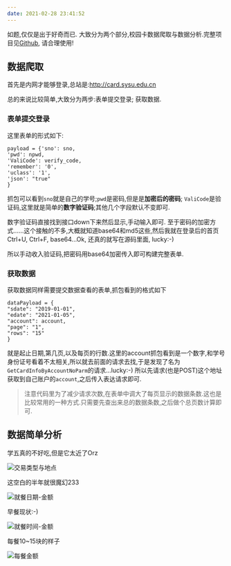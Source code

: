 ```yaml
---
date: 2021-02-28 23:41:52
---
```



如题,仅仅是出于好奇而已. 大致分为两个部分,校园卡数据爬取与数据分析.完整项目见[Github](https://github.com/shenxiangzhuang/Sysu-Card), 请合理使用!

## 数据爬取

首先是内网才能够登录,总站是:http://card.sysu.edu.cn

总的来说比较简单,大致分为两步:表单提交登录; 获取数据.

### 表单提交登录

这里表单的形式如下:

```
payload = {'sno': sno,
'pwd': npwd,
'ValiCode': verify_code,
'remember': '0',
'uclass': '1',
'json': "true"
}
```

抓包可以看到`sno`就是自己的学号;`pwd`是密码,但是是**加密后的密码**; `ValiCode`是验证码,这里就是简单的**数字验证码**;其他几个字段默认不变即可.

数字验证码直接找到接口down下来然后显示,手动输入即可. 至于密码的加密方式......这个接触的不多,大概就知道base64和md5这些,然后我就在登录后的首页Ctrl+U, Ctrl+F, base64...Ok, 还真的就写在源码里面, lucky:-)

所以手动收入验证码,把密码用base64加密传入即可构建完整表单.

### 获取数据

获取数据同样需要提交数据查看的表单,抓包看到的格式如下

```
dataPayload = {
"sdate": "2019-01-01",
"edate": "2021-01-05",
"account": account,
"page": "1",
"rows": "15"
}
```

就是起止日期,第几页,以及每页的行数.这里的account抓包看到是一个数字,和学号身份证号看着不太相关,所以就去前面的请求去找,于是发现了名为`GetCardInfoByAccountNoParm`的请求...lucky:-) 所以先请求(也是POST)这个地址获取到自己账户的`account`,之后传入表达请求即可.

> 注意代码里为了减少请求次数,在表单中调大了每页显示的数据条数.这也是比较常用的一种方式.只需要先查出来总的数据条数,之后做个总页数计算即可.



## 数据简单分析

学五真的不好吃,但是它太近了Orz

![交易类型与地点](https://i.loli.net/2021/03/01/EdwqRn3j9TOPG8g.jpg)



这空白的半年就很魔幻233

![就餐日期-金额](https://i.loli.net/2021/03/01/CxNKyYEz4enTqpr.jpg)

早餐现状:-)

![就餐时间-金额](https://i.loli.net/2021/03/01/Y21IL9xphT6WirE.jpg)

每餐10~15块的样子

![每餐金额](https://i.loli.net/2021/03/01/Bo1fVLmAtgKqiY3.jpg)